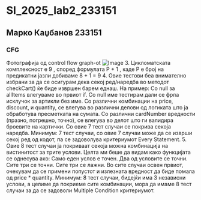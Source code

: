 # SI_2025_lab2_233151
## Марко Каџбанов 233151
### CFG
Фотографија од control flow graph-ot
![Image](https://github.com/user-attachments/assets/fdc959d6-d424-4eb3-ade3-0499584d5712)
3. Цикломатската комплексност е 9 , според формулата P + 1 , каде P е број на предикатни јазли добиваме 8 + 1 = 9
4. Овие тестови беа внимателно избрани за да се осигурам дека секој ред/наредба во методот checkCart() ќе биде извршен барем еднаш. На пример:
Со null за allItems влегуваме во првиот if.
Со null име тестирам дали се фрла исклучок за артикли без име.
Со различни комбинации на price, discount, и quantity, се влегува во различни делови од логиката што ја обработува пресметката на сумата.
Со различни cardNumber вредности (празно, погрешно, точно), се влегува во делот што ги валидира броевите на картички.
Со овие 7 тест случаи се покрива секоја наредба.
Минимум: 7 тест случаи, со овие 7 случаи може да се изврши секој ред од кодот, па се задоволува критериумот Every Statement.
5. Овие 8 тест случаи ја покриваат секоја можна комбинација на вистинитост за трите услови. Целта ми беше да видам како функцијата се однесува ако:
Само еден услов е точен.
Два од условите се точни.
Сите три се точни.
Сите три се лажни.
Во сите случаи освен првиот, очекувам да се примени попустот и излезната вредност да биде помала од price * quantity.
Минимум: 8 тест случаи, бидејќи има 3 независни услови, а целиме да покриеме сите комбинации, мора да имаме 8 тест случаи за да се задоволи Multiple Condition критериумот.


